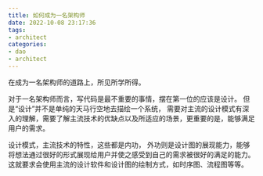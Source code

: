 ```yaml
---
title: 如何成为一名架构师
date: 2022-10-08 23:17:36
tags: 
- architect
categories:
- dao
- architect
---
```


在成为一名架构师的道路上，所见所学所得。

<!--more-->

对于一名架构师而言，写代码是最不重要的事情，摆在第一位的应该是设计。
但是“设计”并不是单纯的天马行空地去描绘一个系统，
需要对主流的设计模式有深入的理解，需要了解主流技术的优缺点以及所适应的场景，更重要的是，能够满足用户的需求。

设计模式，主流技术的特性，这些都是内功，
外功则是设计图的展现能力，能够将想法通过很好的形式展现给用户并使之感受到自己的需求被很好的满足的能力。
这就要求会使用主流的设计软件和设计图的绘制方式，如时序图、流程图等等。